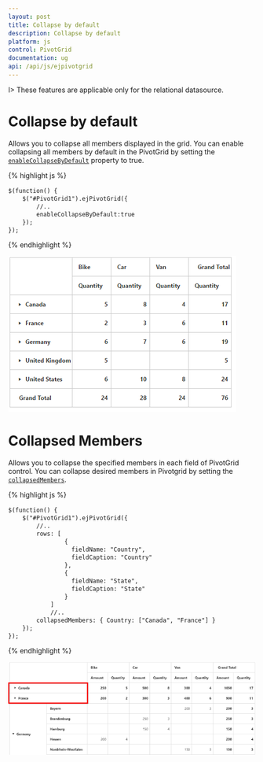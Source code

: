 ```yaml
---
layout: post
title: Collapse by default
description: Collapse by default
platform: js
control: PivotGrid
documentation: ug
api: /api/js/ejpivotgrid
---
```


I> These features are applicable only for the relational datasource.

# Collapse by default

Allows you to collapse all members displayed in the grid. You can enable collapsing all members by default in the PivotGrid by setting the [`enableCollapseByDefault`](/api/js/ejpivotgrid#members:enablecollapsebydefault) property to true.

{% highlight js %}
   
    $(function() {
        $("#PivotGrid1").ejPivotGrid({
            //..
            enableCollapseByDefault:true
        });
    });

{% endhighlight %}

![](Collapsed-By-Default_images/Collapse-members.png)

# Collapsed Members
Allows you to collapse the specified members in each field of PivotGrid control. You can collapse desired members in Pivotgrid by setting the [`collapsedMembers`](/api/js/ejpivotgrid#members:collapsedmembers).

{% highlight js %}

    $(function() {
        $("#PivotGrid1").ejPivotGrid({
            //..
            rows: [
                    {
                      fieldName: "Country",
                      fieldCaption: "Country"
                    },
                    {
                      fieldName: "State",
                      fieldCaption: "State"
                    }
                ]
                //..
            collapsedMembers: { Country: ["Canada", "France"] }
        });
    });

{% endhighlight %}

![](Collapsed-By-Default_images/collapsedMembers.png)
